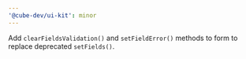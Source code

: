 ```yaml
---
'@cube-dev/ui-kit': minor
---
```


Add `clearFieldsValidation()` and `setFieldError()` methods to form to replace deprecated `setFields()`.
